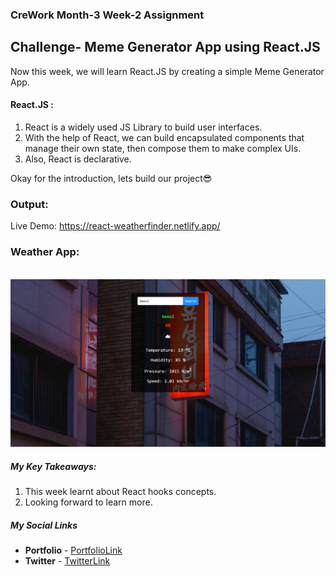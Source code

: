 ### CreWork Month-3 Week-2 Assignment

## Challenge- Meme Generator App using React.JS

Now this week, we will learn React.JS by creating a simple Meme Generator App.


#### React.JS :
1. React is a widely used JS Library to build user interfaces.
2. With the help of React, we can build encapsulated components that manage their own state, then compose them to make complex UIs.
3. Also, React is declarative.

Okay for the introduction, lets build our project😎



### Output:
Live Demo: https://react-weatherfinder.netlify.app/

### Weather App:
<br/>

<img src="https://github.com/shanolhere/CreWork/blob/main/week-12ReactAPIProjects/assets/weather.png" alt="Page">

<br/>


##### **My Key Takeaways:**
1. This week learnt about React hooks concepts.
2. Looking forward to learn more.


##### **My Social Links**

- **Portfolio**  - [PortfolioLink](https://sabiya.netlify.app/)
- **Twitter** - [TwitterLink](https://twitter.com/nerd_fswd)
